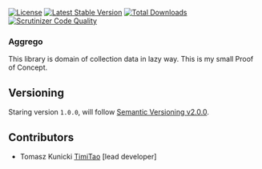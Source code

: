 [![License](https://poser.pugx.org/aggrego/domain/license.svg)](https://packagist.org/packages/aggrego/domain)
[![Latest Stable Version](https://poser.pugx.org/aggrego/domain/v/stable.svg)](https://packagist.org/packages/aggrego/domain)
[![Total Downloads](https://poser.pugx.org/aggrego/domain/downloads.svg)](https://packagist.org/packages/aggrego/domain)
[![Scrutinizer Code Quality](https://scrutinizer-ci.com/g/aggrego/domain/badges/quality-score.png?b=master)](https://scrutinizer-ci.com/g/aggrego/domain/?branch=master)

### Aggrego

This library is domain of collection data in lazy way.
This is my small Proof of Concept.

## Versioning
 
Staring version ``1.0.0``, will follow [Semantic Versioning v2.0.0](http://semver.org/spec/v2.0.0.html).

## Contributors

* Tomasz Kunicki [TimiTao](http://github.com/timiTao) [lead developer]